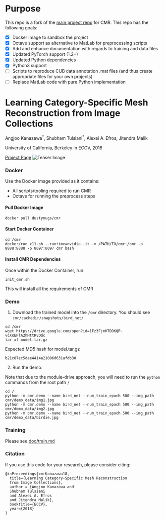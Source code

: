 # Purpose

This repo is a fork of the [main project repo](https://github.com/akanazawa/cmr) for CMR. This repo has the following goals:

- [X] Docker image to sandbox the project
- [X] Octave support as alternative to MatLab for preprocessing scripts
- [X] Add and enhance documentation with regards to training and data files
- [X] Updated PyTorch support (1.2+)
- [X] Updated Python dependencies
- [X] Python3 support
- [ ] Scripts to reproduce CUB data annotation .mat files (and thus create appropriate files for your own projects)
- [ ] Replace MatLab code with pure Python implementation

# Learning Category-Specific Mesh Reconstruction from Image Collections

Angjoo Kanazawa<sup>\*</sup>, Shubham Tulsiani<sup>\*</sup>, Alexei A. Efros, Jitendra Malik

University of California, Berkeley
In ECCV, 2018

[Project Page](https://akanazawa.github.io/cmr/)
![Teaser Image](https://akanazawa.github.io/cmr/resources/images/teaser.png)

### Docker

Use the Docker image provided as it contains:

- All scripts/tooling required to run CMR
- Octave for running the preprocess steps

#### Pull Docker Image

```
docker pull dustymugs/cmr
```

#### Start Docker Container

```
cd /cmr
docker/run_x11.sh --runtime=nvidia -it -v /PATH/TO/cmr:/cmr -p 8888:8888 -p 8097:8097 cmr bash
```

#### Install CMR Dependencies

Once within the Docker Container, run:

```
init_cmr.sh
```

This will install all the requirements of CMR

### Demo

1. Download the trained model into the `/cmr` directory. You should see `cmr/cachedir/snapshots/bird_net/`

```
cd /cmr
wget https://drive.google.com/open?id=1Fz3FjmHTDDKQP-vcXKEPlA2hHttRvOdc
tar xf model.tar.gz
```

Expected MD5 hash for model.tar.gz

```
b21c87ec5dae4414a21086d631afdb30
```

2. Run the demo:

Note that due to the module-drive approach, you will need to run the `python` commands from the root path `/`

```
cd /
python -m cmr.demo --name bird_net --num_train_epoch 500 --img_path cmr/demo_data/img1.jpg
python -m cmr.demo --name bird_net --num_train_epoch 500 --img_path cmr/demo_data/img2.jpg
python -m cmr.demo --name bird_net --num_train_epoch 500 --img_path cmr/demo_data/birdie.jpg
```

### Training
Please see [doc/train.md](doc/train.md)

### Citation
If you use this code for your research, please consider citing:
```
@inProceedings{cmrKanazawa18,
  title={Learning Category-Specific Mesh Reconstruction
  from Image Collections},
  author = {Angjoo Kanazawa and
  Shubham Tulsiani
  and Alexei A. Efros
  and Jitendra Malik},
  booktitle={ECCV},
  year={2018}
}
```
